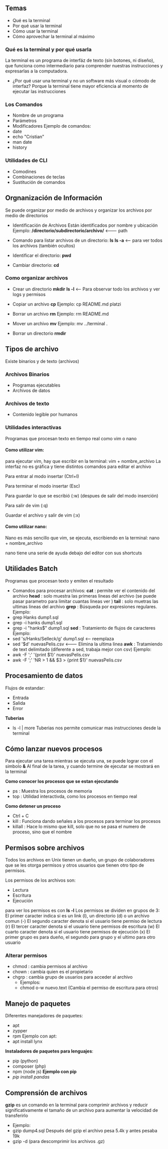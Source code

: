## Temas
- Qué es la terminal
- Por qué usar la terminal
- Cómo usar la terminal
- Cómo aprovechar la terminal al máximo

### Qué es la terminal y por qué usarla
La terminal es un programa de interfáz de texto (sin botones, ni diseño), que funciona como intermediario para comprender nuestras instrucciones y expresarlas a la computadora.
- ¿Por qué usar una terminal y no un software más visual o cómodo de interfaz?
Porque la terminal tiene mayor eficiencia al momento de ejecutar las instrucciones

### Los Comandos
- Nombre de un programa
- Parámetros
- Modificadores
Ejemplo de comandos: 
- date
- echo "Cristian"
- man date
- history

### Utilidades de CLI
- Comodines
- Combinaciones de teclas
- Sustitución de comandos

## Orgnanización de Información
Se puede organizar por medio de archivos y organizar los archivos por medio de directorios

- Identificación de Archivos
Están identificados por nombre y ubicación
Ejemplo:
**/directorio/subdirectorio/archivo/** <--- path

- Comando para listar archivos de un directorio:
**ls**
**ls -a** <-- para ver todos los archivos (también ocultos)

- Identificar el directorio:
**pwd**

- Cambiar directorio:
**cd** 

### Como organizar archivos

- Crear un directorio
**mkdir** 
**ls -l** <-- Para observar todo los archivos y ver logs y permisos

- Copiar un archivo
**cp** 
Ejemplo: cp README.md platzi

- Borrar un archivo
**rm** 
Ejemplo: rm README.md

- Mover un archivo
**mv**
Ejemplo: mv ../terminal .

- Borrar un directorio
**rmdir**

## Tipos de archivo
Existe binarios y de texto (archivos)

### Archivos Binarios
- Programas ejecutables
- Archivos de datos

### Archivos de texto
- Contenido legible por humanos

### Utilidades interactivas
Programas que procesan texto en tiempo real
como vim o nano

#### Como utilizar vim:
para ejecutar vim, hay que escribir en la terminal: vim + nombre_archivo
La interfaz no es gráfica y tiene distintos comandos para editar el archivo 

Para entrar al modo insertar (Ctrl+I) 

Para terminar el modo insertar (Esc) 

Para guardar lo que se escribió (:w) (despues de salir del modo inserción) 

Para salir de vim (:q) 

Guardar el archivo y salir de vim (:x)  


#### Como utilizar nano:
Nano es más sencillo que vim, se ejecuta, escribiendo en la terminal: nano + nombre_archivo 

nano tiene una serie de ayuda debajo del editor con sus shortcuts 

## Utilidades Batch
Programas que procesan texto y emiten el resultado 

- Comandos para procesar archivos:
**cat** : permite ver el contenido del archivo 
**head** :  solo muestra las primeras lineas del archivo (se puede pasar parametro para limitar cuantas lineas ver )
**tail** : solo muetras las ultimas lineas del archivo 
**grep** : Búsqueda por expresiones regulares. 
Ejemplo: 
- grep Hanks dump1.sql
- grep -i hanks dump1.sql
- grep -i "hanks$" dump1.sql
**sed** : Tratamiento de flujos de caracteres 
Ejemplo: 
- sed 's/Hanks/Selleck/g' dump1.sql <-- reemplaza
- sed '$d' nuevasPelis.csv <--- Elimina la ultima linea
**awk** : Tratamiendo de text delimitado (diferente a sed, trabaja mejor con csv)
Ejemplo: 
- awk -F ';' '{print $1}' nuevasPelis.csv 
- awk -F ';' 'NR > 1 && $3 > {print $1}' nuevasPelis.csv 

## Procesamiento de datos
Flujos de estandar:
- Entrada
- Salida
- Error

**Tuberias** 
- ls -l | more
Tuberias nos permite comunicar mas instrucciones desde la terminal

## Cómo lanzar nuevos procesos
Para ejecutar una tarea mientras se  ejecuta una, se puede lograr con el simbolo **&** Al final de la tarea, y cuando termine de ejecutar se mostrará en la terminal

**Como conocer los procesos que se estan ejecutando**
- ps : Muestra los procesos de memoria
- top : Utilidad interactivda, como los procesos en tiempo real

**Como detener un proceso**
- Ctrl + C
- kill : Funciona dando señales a los procesos para terminar los procesos 
- killall : Hace lo mismo que kill, solo que no se pasa el numero de proceso, sino que el nombre

## Permisos sobre archivos
Todos los archivos en Unix tienen un dueño, un grupo de colaboradores que se les otorga permisos y otros usuarios que tienen otro tipo de permisos.

Los permisos de los archivos son:
- Lectura
- Escritura
- Ejecución

para ver los permisos es con **ls -l**
Los permisos se dividen en grupos de 3:
El primer caracter indica si es un link (l), un directorio (d) o un archivo comun (-)
El segundo caracter denota si el usuario tiene permiso de lectura (r)
El tercer caracter denota si el usuario tiene permisos de escritura (w)
El cuarto caracter denota si el usuario tiene permisos de ejecución (x)
El primer grupo es para dueño, el segundo para grupo y el ultimo para otro usuario

### Alterar permisos
- chmod : cambia permisos al archivo
- chown : cambia quien es el propietario
- chgrp : cambia grupo de usuarios para acceder al archivo
    - Ejemplos:
    - chmod o-w nuevo.text (Cambia el permiso de escritura para otros)

## Manejo de paquetes
Diferentes manejadores de paquetes:
- apt
- zypper  
- rpm
Ejemplo con apt:
- apt install lynx 

**Instaladores de paquetes para lenguajes**:
- pip (python)
- composer (php)
- npm (node js)
**Ejemplo con pip**
- *pip install pandas*

## Comprensión de archivos
**gzip** es un comando en la terminal para comprimir archivos y reducir significativamente el tamaño de un archivo para aumentar la velocidad de transferirlo
- Ejemplo:
- gzip dump4.sql
Después del gzip el archivo pesa 5.4k y antes pesaba 19k
- gzip -d (para descomprimir los archivos .gz)

